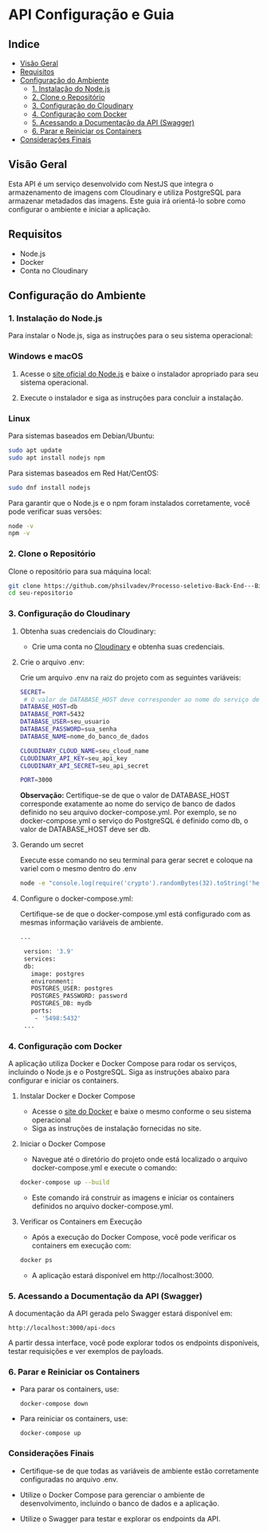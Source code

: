# API Configuração e Guia

## Indice

- [Visão Geral](#visão-geral)
- [Requisitos](#requisitos)
- [Configuração do Ambiente](#configuração-do-ambiente)
  - [1. Instalação do Node.js](#1-instalação-do-nodejs)
  - [2. Clone o Repositório](#2-clone-o-repositório)
  - [3. Configuração do Cloudinary](#3-configuração-do-cloudinary)
  - [4. Configuração com Docker](#4-configuração-com-docker)
  - [5. Acessando a Documentação da API (Swagger)](#5-acessando-a-documentação-da-api-swagger)
  - [6. Parar e Reiniciar os Containers](#6-parar-e-reiniciar-os-containers)
- [Considerações Finais](#considerações-finais)

## Visão Geral

Esta API é um serviço desenvolvido com NestJS que integra o armazenamento de imagens com Cloudinary e utiliza PostgreSQL para armazenar metadados das imagens. Este guia irá orientá-lo sobre como configurar o ambiente e iniciar a aplicação.

## Requisitos

- Node.js
- Docker
- Conta no Cloudinary

## Configuração do Ambiente

### 1. Instalação do Node.js

Para instalar o Node.js, siga as instruções para o seu sistema operacional:

### Windows e macOS

1. Acesse o [site oficial do Node.js](https://nodejs.org/pt) e baixe o instalador apropriado para seu sistema operacional.

2. Execute o instalador e siga as instruções para concluir a instalação.

### Linux

Para sistemas baseados em Debian/Ubuntu:

```bash
sudo apt update
sudo apt install nodejs npm
```

Para sistemas baseados em Red Hat/CentOS:

```bash
sudo dnf install nodejs
```

Para garantir que o Node.js e o npm foram instalados corretamente, você pode verificar suas versões:

```bash
node -v
npm -v
```

### 2. Clone o Repositório

Clone o repositório para sua máquina local:

```bash
git clone https://github.com/phsilvadev/Processo-seletivo-Back-End---Big-Data-Health.git
cd seu-repositorio
```

### 3. Configuração do Cloudinary

1. Obtenha suas credenciais do Cloudinary:

   - Crie uma conta no [Cloudinary](https://cloudinary.com/users/register_free) e obtenha suas credenciais.

2. Crie o arquivo .env:

   Crie um arquivo .env na raiz do projeto com as seguintes variáveis:

   ```bash
   SECRET=
    # O valor de DATABASE_HOST deve corresponder ao nome do serviço definido no docker-compose.yml
   DATABASE_HOST=db
   DATABASE_PORT=5432
   DATABASE_USER=seu_usuario
   DATABASE_PASSWORD=sua_senha
   DATABASE_NAME=nome_do_banco_de_dados

   CLOUDINARY_CLOUD_NAME=seu_cloud_name
   CLOUDINARY_API_KEY=seu_api_key
   CLOUDINARY_API_SECRET=seu_api_secret

   PORT=3000

   ```

   **Observação:** Certifique-se de que o valor de DATABASE_HOST corresponde exatamente ao nome do serviço de banco de dados definido no seu arquivo docker-compose.yml. Por exemplo, se no docker-compose.yml o serviço do PostgreSQL é definido como db, o valor de DATABASE_HOST deve ser db.

3. Gerando um secret

   Execute esse comando no seu terminal para gerar secret e coloque na variel com o mesmo dentro do .env

   ```bash
   node -e "console.log(require('crypto').randomBytes(32).toString('hex'))"
   ```

4. Configure o docker-compose.yml:

   Certifique-se de que o docker-compose.yml está configurado com as mesmas informação variáveis de ambiente.

   ```bash
   ...

    version: '3.9'
    services:
    db:
      image: postgres
      environment:
      POSTGRES_USER: postgres
      POSTGRES_PASSWORD: password
      POSTGRES_DB: mydb
      ports:
       - '5498:5432'
    ...


   ```

### 4. Configuração com Docker

A aplicação utiliza Docker e Docker Compose para rodar os serviços, incluindo o Node.js e o PostgreSQL. Siga as instruções abaixo para configurar e iniciar os containers.

1.  Instalar Docker e Docker Compose

    - Acesse o [site do Docker](https://docs.docker.com/get-started/get-docker/) e baixe o mesmo conforme o seu sistema operacional
    - Siga as instruções de instalação fornecidas no site.

2.  Iniciar o Docker Compose

    - Navegue até o diretório do projeto onde está localizado o arquivo docker-compose.yml e execute o comando:

    ```bash
    docker-compose up --build
    ```

    - Este comando irá construir as imagens e iniciar os containers definidos no arquivo docker-compose.yml.

3.  Verificar os Containers em Execução

    - Após a execução do Docker Compose, você pode verificar os containers em execução com:

    ```bash
    docker ps
    ```

    - A aplicação estará disponível em http://localhost:3000.

### 5. Acessando a Documentação da API (Swagger)

A documentação da API gerada pelo Swagger estará disponível em:

    http://localhost:3000/api-docs

A partir dessa interface, você pode explorar todos os endpoints disponíveis, testar requisições e ver exemplos de payloads.

### 6. Parar e Reiniciar os Containers

- Para parar os containers, use:

      docker-compose down

- Para reiniciar os containers, use:

      docker-compose up

### Considerações Finais

- Certifique-se de que todas as variáveis de ambiente estão corretamente configuradas no arquivo .env.

- Utilize o Docker Compose para gerenciar o ambiente de desenvolvimento, incluindo o banco de dados e a aplicação.

- Utilize o Swagger para testar e explorar os endpoints da API.
